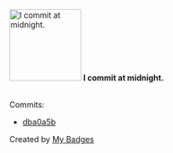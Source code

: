 <img src="https://my-badges.github.io/my-badges/midnight-commits.png" alt="I commit at midnight." title="I commit at midnight." width="128">
<strong>I commit at midnight.</strong>
<br><br>

Commits:

- <a href="https://github.com/WinJayX/005.Python/commit/dba0a5b20b6fd20a9344afef440a7f2cd50d2266">dba0a5b</a>


Created by <a href="https://github.com/my-badges/my-badges">My Badges</a>